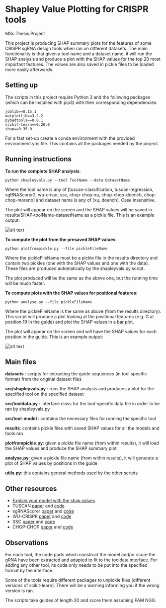 # Shapley Value Plotting for CRISPR tools
MSc Thesis Project

This project is producing SHAP summary plots for the features of some CRISPR sgRNA design tools when ran on different datasets. The main functionality is that given a tool name and a dataset name, it will run the SHAP analysis and produce a plot with the SHAP values for the top 20 most important features. The values are also saved in pickle files to be loaded more easily afterwards. 

## Setting up 
 The scripts in this project require Python 3 and the following packages (which can be installed with pip3) with their corresponding dependencies: 
 
 ```
joblib==0.15.1
matplotlib==3.2.2
pybedtools==0.8.1
scikit-learn==0.20.0
shap==0.35.0
```
For a fast set-up create a conda environment with the provided environment.yml file. This contains all the packages needed by the project.

## Running instructions 

**To run the complete SHAP analysis**:

```
python shapleyvals.py --tool ToolName --data DatasetName
```

Where the tool name is any of [tuscan-classification, tuscan-regression, sgRNAScorer2, wu-crispr, ssc, chop-chop-xu, chop-chop-doench, chop-chop-moreno] and dataset name is any of [xu, doench]. Case insensitive. 

The plot will appear on the screen and the SHAP values will be saved in results/SHAP-toolName-datasetName as a pickle file. This is an example output:

![alt text](https://github.com/avaspataru/Shapley-Value-Plotting-for-CRISPR-tools/blob/master/plots/SHAP-summary/Tuscan-Classification-Doench.JPG)
  
**To compute the plot from the presaved SHAP values**:

```
python plotfrompickle.py --file pickleFileName
```

Where the pickleFileName must be a pickle file in the results directory and contain two pickles (one with the SHAP values and one with the data). These files are produced automatically by the shapleyvals.py script. 

The plot produced will be the same as the above one, but the running time will be much faster. 

**To compute plots with the SHAP values for positional features**: 

```
python analyse.py --file pickleFileName
```

Where the pickleFileName is the same as above (from the results directory). This script will produce a plot looking at the positional features (e.g. G at position 19 in the guide) and plot the SHAP values in a bar plot.

The plot will appear on the screen and will have the SHAP values for each position in the guide. This is an example output: 

![alt text](https://github.com/avaspataru/Shapley-Value-Plotting-for-CRISPR-tools/blob/master/plots/guide-positions/SSC-xu.JPG)


## Main files 
  **datasets** : scripts for extracting the guide sequences (in tool specific format) from the original dataset files
  
  **src/shapleyvals.py** : runs the SHAP analysis and produces a plot for the specified tool on the specified dataset 
  
  **src/tooldata.py** : interface class for the tool-specific data file in order to be ran by shapleyvals.py
  
  **src/tool-model** : contains the necessary files for running the specific tool
  
  **results**: contains pickle files with saved SHAP values for all the models and tools ran
  
  **plotfrompickle.py**: given a pickle file name (from within results), it will load the SHAP values and produce the SHAP summary plot
  
  **analyse.py**: given a pickle file name (from within results), it will generate a plot of SHAP values by positions in the guide
  
  **utils.py**: this contains general methods used by the other scripts

  
## Other resources 
  - [Explain your model with the shap values](https://towardsdatascience.com/explain-your-model-with-the-shap-values-bc36aac4de3d)
  - TUSCAN [paper](https://pubmed.ncbi.nlm.nih.gov/31021206/) and [code](https://github.com/BauerLab/TUSCAN)
  - sgRNAScorer [paper](https://pubmed.ncbi.nlm.nih.gov/28146356/) and [code](https://sgrnascorer.cancer.gov/)
  - WU-CRISPR [paper](https://genomebiology.biomedcentral.com/articles/10.1186/s13059-015-0784-0) and [code](https://github.com/wang-lab/WU-CRISPR)
  - SSC [paper](https://www.ncbi.nlm.nih.gov/pmc/articles/PMC4509999/) and [code](https://sourceforge.net/projects/spacerscoringcrispr/) 
  - CHOP-CHOP [paper](https://academic.oup.com/nar/article/47/W1/W171/5491735) and [code](https://bitbucket.org/valenlab/chopchop/src/master/)
 ## Observations 
 For each tool, the code parts which construct the model and/or score the gRNA have been extracted and adapted to fit to the tooldata interface. For adding any other tool, its code only needs to be put into the specified format by the interface.
 
 Some of the tools require different packages to unpickle files (different versions of scikit-learn). There will be a warning informing you if the wrong version is ran.
  
  The scripts take guides of length 20 and score them assuming PAM NGG.
